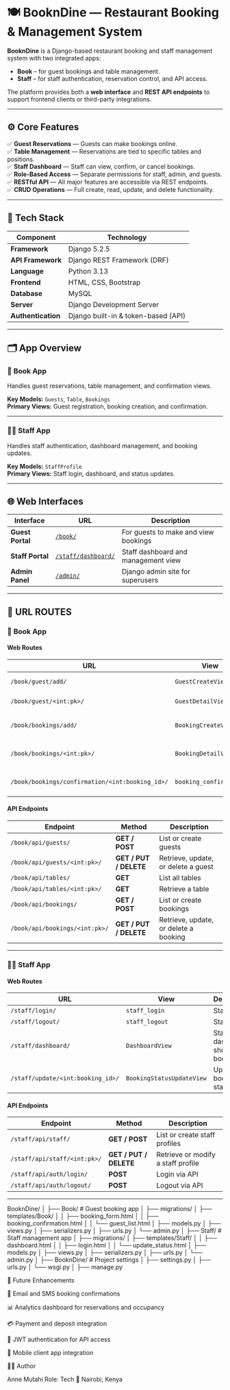 # 🍽️ BooknDine — Restaurant Booking & Management System

**BooknDine** is a Django-based restaurant booking and staff management system with two integrated apps:  
- **Book** – for guest bookings and table management.  
- **Staff** – for staff authentication, reservation control, and API access.

The platform provides both a **web interface** and **REST API endpoints** to support frontend clients or third-party integrations.

---

## ⚙️ Core Features

✅ **Guest Reservations** — Guests can make bookings online.  
✅ **Table Management** — Reservations are tied to specific tables and positions.  
✅ **Staff Dashboard** — Staff can view, confirm, or cancel bookings.  
✅ **Role-Based Access** — Separate permissions for staff, admin, and guests.  
✅ **RESTful API** — All major features are accessible via REST endpoints.  
✅ **CRUD Operations** — Full create, read, update, and delete functionality.

---

## 🧠 Tech Stack

| Component | Technology |
|------------|-------------|
| **Framework** | Django 5.2.5 |
| **API Framework** | Django REST Framework (DRF) |
| **Language** | Python 3.13 |
| **Frontend** | HTML, CSS, Bootstrap |
| **Database** | MySQL |
| **Server** | Django Development Server |
| **Authentication** | Django built-in & token-based (API) |

---

## 🗂️ App Overview

### 🧾 **Book App**
Handles guest reservations, table management, and confirmation views.

**Key Models:** `Guests`, `Table`, `Bookings`  
**Primary Views:** Guest registration, booking creation, and confirmation.

---

### 👨‍🍳 **Staff App**
Handles staff authentication, dashboard management, and booking updates.

**Key Models:** `StaffProfile`  
**Primary Views:** Staff login, dashboard, and status updates.

---

## 🌐 Web Interfaces

| Interface | URL | Description |
|------------|------|-------------|
| **Guest Portal** | [`/book/`](http://127.0.0.1:8000/book/) | For guests to make and view bookings |
| **Staff Portal** | [`/staff/dashboard/`](http://127.0.0.1:8000/staff/dashboard/) | Staff dashboard and management view |
| **Admin Panel** | [`/admin/`](http://127.0.0.1:8000/admin/) | Django admin site for superusers |

---

## 🔗 URL ROUTES

### 📘 **Book App**

#### Web Routes
| URL | View | Description |
|------|------|-------------|
| `/book/guest/add/` | `GuestCreateView` | Add a new guest |
| `/book/guest/<int:pk>/` | `GuestDetailView` | View guest details |
| `/book/bookings/add/` | `BookingCreateView` | Create a new booking |
| `/book/bookings/<int:pk>/` | `BookingDetailView` | View booking details |
| `/book/bookings/confirmation/<int:booking_id>/` | `booking_confirmation` | Booking confirmation page |

#### API Endpoints
| Endpoint | Method | Description |
|-----------|---------|-------------|
| `/book/api/guests/` | **GET / POST** | List or create guests |
| `/book/api/guests/<int:pk>/` | **GET / PUT / DELETE** | Retrieve, update, or delete a guest |
| `/book/api/tables/` | **GET** | List all tables |
| `/book/api/tables/<int:pk>/` | **GET** | Retrieve a table |
| `/book/api/bookings/` | **GET / POST** | List or create bookings |
| `/book/api/bookings/<int:pk>/` | **GET / PUT / DELETE** | Retrieve, update, or delete a booking |

---

### 👨‍💼 **Staff App**

#### Web Routes
| URL | View | Description |
|------|------|-------------|
| `/staff/login/` | `staff_login` | Staff login |
| `/staff/logout/` | `staff_logout` | Staff logout |
| `/staff/dashboard/` | `DashboardView` | Staff dashboard showing all bookings |
| `/staff/update/<int:booking_id>/` | `BookingStatusUpdateView` | Update booking status |

#### API Endpoints
| Endpoint | Method | Description |
|-----------|---------|-------------|
| `/staff/api/staff/` | **GET / POST** | List or create staff profiles |
| `/staff/api/staff/<int:pk>/` | **GET / PUT / DELETE** | Retrieve or modify a staff profile |
| `/staff/api/auth/login/` | **POST** | Login via API |
| `/staff/api/auth/logout/` | **POST** | Logout via API |

---

BooknDine/
│
├── Book/                      # Guest booking app
│   ├── migrations/
│   ├── templates/Book/
│   │   ├── booking_form.html
│   │   ├── booking_confirmation.html
│   │   └── guest_list.html
│   ├── models.py
│   ├── views.py
│   ├── serializers.py
│   ├── urls.py
│   └── admin.py
│
├── Staff/                     # Staff management app
│   ├── migrations/
│   ├── templates/Staff/
│   │   ├── dashboard.html
│   │   ├── login.html
│   │   └── update_status.html
│   ├── models.py
│   ├── views.py
│   ├── serializers.py
│   ├── urls.py
│   └── admin.py
│
├── BooknDine/                 # Project settings
│   ├── settings.py
│   ├── urls.py
│   └── wsgi.py
│
├── manage.py


🚀 Future Enhancements

📧 Email and SMS booking confirmations

📊 Analytics dashboard for reservations and occupancy

💳 Payment and deposit integration

🔐 JWT authentication for API access

📱 Mobile client app integration


👩‍💻 Author

Anne Mutahi
Role: Tech
📍 Nairobi, Kenya